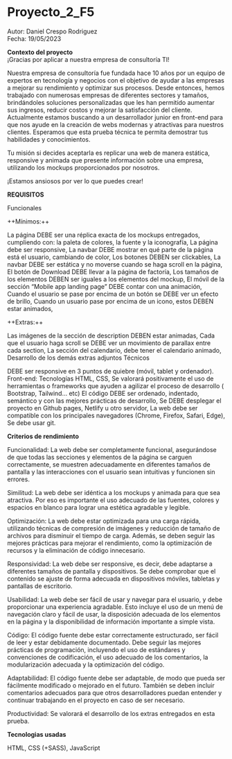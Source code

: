 # Proyecto_2_F5

Autor: Daniel Crespo Rodriguez</br>
Fecha: 19/05/2023

<b>Contexto del proyecto</b></br>
¡Gracias por aplicar a nuestra empresa de consultoría TI!

Nuestra empresa de consultoría fue fundada hace 10 años por un equipo de expertos en tecnología y negocios con el objetivo de ayudar a las empresas a mejorar su rendimiento y optimizar sus procesos. Desde entonces, hemos trabajado con numerosas empresas de diferentes sectores y tamaños, brindándoles soluciones personalizadas que les han permitido aumentar sus ingresos, reducir costos y mejorar la satisfacción del cliente. Actualmente estamos buscando a un desarrollador junior en front-end para que nos ayude en la creación de webs modernas y atractivas para nuestros clientes. Esperamos que esta prueba técnica te permita demostrar tus habilidades y conocimientos.

Tu misión si decides aceptarla es replicar una web de manera estática, responsive y animada que presente información sobre una empresa, utilizando los mockups proporcionados por nosotros.

¡Estamos ansiosos por ver lo que puedes crear!

<b>REQUISITOS</b>

Funcionales

++Mínimos:++

La página DEBE ser una réplica exacta de los mockups entregados, cumpliendo con: la paleta de colores, la fuente y la iconografía,
La página debe ser responsive,
La navbar DEBE mostrar en qué parte de la página está el usuario, cambiando de color,
Los botones DEBEN ser clickables,
La navbar DEBE ser estática y no moverse cuando se haga scroll en la página,
El botón de Download DEBE llevar a la página de factoría,
Los tamaños de los elementos DEBEN ser iguales a los elementos del mockup,
El móvil de la sección “Mobile app landing page” DEBE contar con una animación,
Cuando el usuario se pase por encima de un botón se DEBE ver un efecto de brillo,
Cuando un usuario pase por encima de un icono, estos DEBEN estar animados,

++Extras:++

Las imágenes de la sección de description DEBEN estar animadas,
Cada que el usuario haga scroll se DEBE ver un movimiento de parallax entre cada section,
La sección del calendario, debe tener el calendario animado,
Desarrollo de los demás extras adjuntos
Técnicos

DEBE ser responsive en 3 puntos de quiebre (móvil, tablet y ordenador).
Front-end: Tecnologías HTML, CSS, Se valorará positivamente el uso de herramientas o frameworks que ayuden a agilizar el proceso de desarrollo ( Bootstrap, Tailwind… etc)
El código DEBE ser ordenado, indentado, semántico y con las mejores prácticas de desarrollo,
Se DEBE desplegar el proyecto en Github pages, Netlify u otro servidor,
La web debe ser compatible con los principales navegadores (Chrome, Firefox, Safari, Edge),
Se debe usar git.

<b>Criterios de rendimiento</B>

Funcionalidad: La web debe ser completamente funcional, asegurándose de que todas las secciones y elementos de la página se carguen correctamente, se muestren adecuadamente en diferentes tamaños de pantalla y las interacciones con el usuario sean intuitivas y funcionen sin errores.

Similitud: La web debe ser idéntica a los mockups y animada para que sea  atractiva. Por eso es importante el uso adecuado de las fuentes, colores y espacios en blanco para lograr una estética agradable y legible.

Optimización: La web debe estar optimizada para una carga rápida, utilizando técnicas de compresión de imágenes y reducción de tamaño de archivos para disminuir el tiempo de carga. Además, se deben seguir las mejores prácticas para mejorar el rendimiento, como la optimización de recursos y la eliminación de código innecesario.

Responsividad: La web debe ser responsive, es decir, debe adaptarse a diferentes tamaños de pantalla y dispositivos. Se debe comprobar que el contenido se ajuste de forma adecuada en dispositivos móviles, tabletas y pantallas de escritorio.

Usabilidad: La web debe ser fácil de usar y navegar para el usuario, y debe proporcionar una experiencia agradable. Esto incluye el uso de un menú de navegación claro y fácil de usar, la disposición adecuada de los elementos en la página y la disponibilidad de información importante a simple vista.

Código: El código fuente debe estar correctamente estructurado, ser fácil de leer y estar debidamente documentado. Debe seguir las mejores prácticas de programación, incluyendo el uso de estándares y convenciones de codificación, el uso adecuado de los comentarios, la modularización adecuada y la optimización del código.

Adaptabilidad: El código fuente debe ser adaptable, de modo que pueda ser fácilmente modificado o mejorado en el futuro. También se deben incluir comentarios adecuados para que otros desarrolladores puedan entender y continuar trabajando en el proyecto en caso de ser necesario.

Productividad: Se valorará el desarrollo de los extras entregados en esta prueba. 

<b>Tecnologias usadas</b>

HTML, CSS (+SASS), JavaScript
